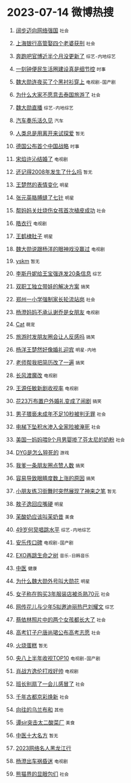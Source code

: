 # 2023-07-14 微博热搜 
1. [阔步迈向网络强国](https://m.weibo.cn/search?containerid=100103type%3D1%26t%3D10%26q%3D%23%E9%98%94%E6%AD%A5%E8%BF%88%E5%90%91%E7%BD%91%E7%BB%9C%E5%BC%BA%E5%9B%BD%23&stream_entry_id=51&isnewpage=1&extparam=seat%3D1%26stream_entry_id%3D51%26pos%3D0%26c_type%3D51%26dgr%3D0%26cate%3D10103%26filter_type%3Drealtimehot%26display_time%3D1689268954%26pre_seqid%3D1689268954336032694201&luicode=10000011&lfid=106003type%3D25%26t%3D3%26disable_hot%3D1%26filter_type%3Drealtimehot) `社会` 

2. [上海银行高管娶四个老婆获刑](https://m.weibo.cn/search?containerid=100103type%3D1%26t%3D10%26q%3D%23%E4%B8%8A%E6%B5%B7%E9%93%B6%E8%A1%8C%E9%AB%98%E7%AE%A1%E5%A8%B6%E5%9B%9B%E4%B8%AA%E8%80%81%E5%A9%86%E8%8E%B7%E5%88%91%23&stream_entry_id=31&isnewpage=1&extparam=seat%3D1%26cate%3D5001%26flag%3D2%26q%3D%2523%25E4%25B8%258A%25E6%25B5%25B7%25E9%2593%25B6%25E8%25A1%258C%25E9%25AB%2598%25E7%25AE%25A1%25E5%25A8%25B6%25E5%259B%259B%25E4%25B8%25AA%25E8%2580%2581%25E5%25A9%2586%25E8%258E%25B7%25E5%2588%2591%2523%26lcate%3D5001%26stream_entry_id%3D31%26pos%3D0%26c_type%3D31%26dgr%3D0%26realpos%3D1%26band_rank%3D1%26filter_type%3Drealtimehot%26display_time%3D1689268954%26pre_seqid%3D1689268954336032694201&luicode=10000011&lfid=106003type%3D25%26t%3D3%26disable_hot%3D1%26filter_type%3Drealtimehot) `社会` 

3. [奔跑吧官博近半个月没更新了](https://m.weibo.cn/search?containerid=100103type%3D1%26t%3D10%26q%3D%23%E5%A5%94%E8%B7%91%E5%90%A7%E5%AE%98%E5%8D%9A%E8%BF%91%E5%8D%8A%E4%B8%AA%E6%9C%88%E6%B2%A1%E6%9B%B4%E6%96%B0%E4%BA%86%23&stream_entry_id=31&isnewpage=1&extparam=seat%3D1%26cate%3D5001%26flag%3D1%26q%3D%2523%25E5%25A5%2594%25E8%25B7%2591%25E5%2590%25A7%25E5%25AE%2598%25E5%258D%259A%25E8%25BF%2591%25E5%258D%258A%25E4%25B8%25AA%25E6%259C%2588%25E6%25B2%25A1%25E6%259B%25B4%25E6%2596%25B0%25E4%25BA%2586%2523%26lcate%3D5001%26stream_entry_id%3D31%26pos%3D1%26c_type%3D31%26dgr%3D0%26realpos%3D2%26band_rank%3D2%26filter_type%3Drealtimehot%26display_time%3D1689268954%26pre_seqid%3D1689268954336032694201&luicode=10000011&lfid=106003type%3D25%26t%3D3%26disable_hot%3D1%26filter_type%3Drealtimehot) `综艺-内地综艺` 

4. [一刻钟便民生活圈建设真是细节控](https://m.weibo.cn/search?containerid=100103type%3D1%26t%3D10%26q%3D%23%E4%B8%80%E5%88%BB%E9%92%9F%E4%BE%BF%E6%B0%91%E7%94%9F%E6%B4%BB%E5%9C%88%E5%BB%BA%E8%AE%BE%E7%9C%9F%E6%98%AF%E7%BB%86%E8%8A%82%E6%8E%A7%23&stream_entry_id=31&isnewpage=1&extparam=seat%3D1%26cate%3D5001%26flag%3D0%26q%3D%2523%25E4%25B8%2580%25E5%2588%25BB%25E9%2592%259F%25E4%25BE%25BF%25E6%25B0%2591%25E7%2594%259F%25E6%25B4%25BB%25E5%259C%2588%25E5%25BB%25BA%25E8%25AE%25BE%25E7%259C%259F%25E6%2598%25AF%25E7%25BB%2586%25E8%258A%2582%25E6%258E%25A7%2523%26lcate%3D5001%26stream_entry_id%3D31%26pos%3D2%26c_type%3D31%26dgr%3D0%26realpos%3D3%26band_rank%3D3%26filter_type%3Drealtimehot%26display_time%3D1689268954%26pre_seqid%3D1689268954336032694201&luicode=10000011&lfid=106003type%3D25%26t%3D3%26disable_hot%3D1%26filter_type%3Drealtimehot) `时事` 

5. [魏大勋连夜买了个黑衬衫穿上](https://m.weibo.cn/search?containerid=100103type%3D1%26t%3D10%26q%3D%23%E9%AD%8F%E5%A4%A7%E5%8B%8B%E8%BF%9E%E5%A4%9C%E4%B9%B0%E4%BA%86%E4%B8%AA%E9%BB%91%E8%A1%AC%E8%A1%AB%E7%A9%BF%E4%B8%8A%23&stream_entry_id=31&isnewpage=1&extparam=seat%3D1%26cate%3D5001%26flag%3D2%26q%3D%2523%25E9%25AD%258F%25E5%25A4%25A7%25E5%258B%258B%25E8%25BF%259E%25E5%25A4%259C%25E4%25B9%25B0%25E4%25BA%2586%25E4%25B8%25AA%25E9%25BB%2591%25E8%25A1%25AC%25E8%25A1%25AB%25E7%25A9%25BF%25E4%25B8%258A%2523%26lcate%3D5001%26stream_entry_id%3D31%26pos%3D3%26c_type%3D31%26dgr%3D0%26realpos%3D4%26band_rank%3D4%26filter_type%3Drealtimehot%26display_time%3D1689268954%26pre_seqid%3D1689268954336032694201&luicode=10000011&lfid=106003type%3D25%26t%3D3%26disable_hot%3D1%26filter_type%3Drealtimehot) `电视剧-国产剧` 

6. [为什么大家不愿意去泰国旅游了](https://m.weibo.cn/search?containerid=100103type%3D1%26t%3D10%26q%3D%23%E4%B8%BA%E4%BB%80%E4%B9%88%E5%A4%A7%E5%AE%B6%E4%B8%8D%E6%84%BF%E6%84%8F%E5%8E%BB%E6%B3%B0%E5%9B%BD%E6%97%85%E6%B8%B8%E4%BA%86%23&stream_entry_id=31&isnewpage=1&extparam=seat%3D1%26cate%3D5001%26flag%3D0%26q%3D%2523%25E4%25B8%25BA%25E4%25BB%2580%25E4%25B9%2588%25E5%25A4%25A7%25E5%25AE%25B6%25E4%25B8%258D%25E6%2584%25BF%25E6%2584%258F%25E5%258E%25BB%25E6%25B3%25B0%25E5%259B%25BD%25E6%2597%2585%25E6%25B8%25B8%25E4%25BA%2586%2523%26lcate%3D5001%26stream_entry_id%3D31%26pos%3D4%26c_type%3D31%26dgr%3D0%26realpos%3D5%26band_rank%3D5%26filter_type%3Drealtimehot%26display_time%3D1689268954%26pre_seqid%3D1689268954336032694201&luicode=10000011&lfid=106003type%3D25%26t%3D3%26disable_hot%3D1%26filter_type%3Drealtimehot) `社会` 

7. [魏大勋直播](https://m.weibo.cn/search?containerid=100103type%3D1%26t%3D10%26q%3D%E9%AD%8F%E5%A4%A7%E5%8B%8B%E7%9B%B4%E6%92%AD&stream_entry_id=31&isnewpage=1&extparam=seat%3D1%26cate%3D5001%26flag%3D16%26q%3D%25E9%25AD%258F%25E5%25A4%25A7%25E5%258B%258B%25E7%259B%25B4%25E6%2592%25AD%26lcate%3D5001%26stream_entry_id%3D31%26pos%3D5%26c_type%3D31%26dgr%3D0%26realpos%3D6%26band_rank%3D6%26filter_type%3Drealtimehot%26display_time%3D1689268954%26pre_seqid%3D1689268954336032694201&luicode=10000011&lfid=106003type%3D25%26t%3D3%26disable_hot%3D1%26filter_type%3Drealtimehot) `综艺-内地综艺` 

8. [汽车奏乐活久见](https://m.weibo.cn/search?containerid=100103type%3D1%26t%3D10%26q%3D%23%E6%B1%BD%E8%BD%A6%E5%A5%8F%E4%B9%90%E6%B4%BB%E4%B9%85%E8%A7%81%23&stream_entry_id=31&isnewpage=1&extparam=seat%3D1%26cate%3D5001%26is_ad_pos%3D1%26lcate%3D5001%26topic_ad%3D1%26stream_entry_id%3D31%26adid%3D195912%26c_type%3D31%26dgr%3D0%26q%3D%2523%25E6%25B1%25BD%25E8%25BD%25A6%25E5%25A5%258F%25E4%25B9%2590%25E6%25B4%25BB%25E4%25B9%2585%25E8%25A7%2581%2523%26band_rank%3D7%26filter_type%3Drealtimehot%26pos%3D6%26display_time%3D1689268954%26pre_seqid%3D1689268954336032694201&luicode=10000011&lfid=106003type%3D25%26t%3D3%26disable_hot%3D1%26filter_type%3Drealtimehot) `汽车` 

9. [人类总是用离开来试探爱](https://m.weibo.cn/search?containerid=100103type%3D1%26t%3D10%26q%3D%E4%BA%BA%E7%B1%BB%E6%80%BB%E6%98%AF%E7%94%A8%E7%A6%BB%E5%BC%80%E6%9D%A5%E8%AF%95%E6%8E%A2%E7%88%B1&stream_entry_id=31&isnewpage=1&extparam=seat%3D1%26cate%3D5001%26flag%3D0%26q%3D%25E4%25BA%25BA%25E7%25B1%25BB%25E6%2580%25BB%25E6%2598%25AF%25E7%2594%25A8%25E7%25A6%25BB%25E5%25BC%2580%25E6%259D%25A5%25E8%25AF%2595%25E6%258E%25A2%25E7%2588%25B1%26lcate%3D5001%26stream_entry_id%3D31%26pos%3D7%26c_type%3D31%26dgr%3D0%26realpos%3D7%26band_rank%3D7%26filter_type%3Drealtimehot%26display_time%3D1689268954%26pre_seqid%3D1689268954336032694201&luicode=10000011&lfid=106003type%3D25%26t%3D3%26disable_hot%3D1%26filter_type%3Drealtimehot) `暂无` 

10. [德国公布首个中国战略](https://m.weibo.cn/search?containerid=100103type%3D1%26t%3D10%26q%3D%23%E5%BE%B7%E5%9B%BD%E5%85%AC%E5%B8%83%E9%A6%96%E4%B8%AA%E4%B8%AD%E5%9B%BD%E6%88%98%E7%95%A5%23&stream_entry_id=31&isnewpage=1&extparam=seat%3D1%26cate%3D5001%26flag%3D0%26q%3D%2523%25E5%25BE%25B7%25E5%259B%25BD%25E5%2585%25AC%25E5%25B8%2583%25E9%25A6%2596%25E4%25B8%25AA%25E4%25B8%25AD%25E5%259B%25BD%25E6%2588%2598%25E7%2595%25A5%2523%26lcate%3D5001%26stream_entry_id%3D31%26pos%3D8%26c_type%3D31%26dgr%3D0%26realpos%3D8%26band_rank%3D8%26filter_type%3Drealtimehot%26display_time%3D1689268954%26pre_seqid%3D1689268954336032694201&luicode=10000011&lfid=106003type%3D25%26t%3D3%26disable_hot%3D1%26filter_type%3Drealtimehot) `时事` 

11. [宋焰许沁结婚了](https://m.weibo.cn/search?containerid=100103type%3D1%26t%3D10%26q%3D%23%E5%AE%8B%E7%84%B0%E8%AE%B8%E6%B2%81%E7%BB%93%E5%A9%9A%E4%BA%86%23&stream_entry_id=31&isnewpage=1&extparam=seat%3D1%26cate%3D5001%26flag%3D0%26q%3D%2523%25E5%25AE%258B%25E7%2584%25B0%25E8%25AE%25B8%25E6%25B2%2581%25E7%25BB%2593%25E5%25A9%259A%25E4%25BA%2586%2523%26lcate%3D5001%26stream_entry_id%3D31%26pos%3D9%26c_type%3D31%26dgr%3D0%26realpos%3D9%26band_rank%3D9%26filter_type%3Drealtimehot%26display_time%3D1689268954%26pre_seqid%3D1689268954336032694201&luicode=10000011&lfid=106003type%3D25%26t%3D3%26disable_hot%3D1%26filter_type%3Drealtimehot) `电视剧` 

12. [还记得2008年发生了什么吗](https://m.weibo.cn/search?containerid=100103type%3D1%26t%3D10%26q%3D%E8%BF%98%E8%AE%B0%E5%BE%972008%E5%B9%B4%E5%8F%91%E7%94%9F%E4%BA%86%E4%BB%80%E4%B9%88%E5%90%97&stream_entry_id=31&isnewpage=1&extparam=seat%3D1%26cate%3D5001%26flag%3D0%26q%3D%25E8%25BF%2598%25E8%25AE%25B0%25E5%25BE%25972008%25E5%25B9%25B4%25E5%258F%2591%25E7%2594%259F%25E4%25BA%2586%25E4%25BB%2580%25E4%25B9%2588%25E5%2590%2597%26lcate%3D5001%26stream_entry_id%3D31%26pos%3D10%26c_type%3D31%26dgr%3D0%26realpos%3D10%26band_rank%3D10%26filter_type%3Drealtimehot%26display_time%3D1689268954%26pre_seqid%3D1689268954336032694201&luicode=10000011&lfid=106003type%3D25%26t%3D3%26disable_hot%3D1%26filter_type%3Drealtimehot) `暂无` 

13. [王楚然的表情变化](https://m.weibo.cn/search?containerid=100103type%3D1%26t%3D10%26q%3D%23%E7%8E%8B%E6%A5%9A%E7%84%B6%E7%9A%84%E8%A1%A8%E6%83%85%E5%8F%98%E5%8C%96%23&stream_entry_id=31&isnewpage=1&extparam=seat%3D1%26cate%3D5001%26flag%3D1%26q%3D%2523%25E7%258E%258B%25E6%25A5%259A%25E7%2584%25B6%25E7%259A%2584%25E8%25A1%25A8%25E6%2583%2585%25E5%258F%2598%25E5%258C%2596%2523%26lcate%3D5001%26stream_entry_id%3D31%26pos%3D11%26c_type%3D31%26dgr%3D0%26realpos%3D11%26band_rank%3D11%26filter_type%3Drealtimehot%26display_time%3D1689268954%26pre_seqid%3D1689268954336032694201&luicode=10000011&lfid=106003type%3D25%26t%3D3%26disable_hot%3D1%26filter_type%3Drealtimehot) `明星` 

14. [张元英胳膊缝了七针](https://m.weibo.cn/search?containerid=100103type%3D1%26t%3D10%26q%3D%23%E5%BC%A0%E5%85%83%E8%8B%B1%E8%83%B3%E8%86%8A%E7%BC%9D%E4%BA%86%E4%B8%83%E9%92%88%23&stream_entry_id=31&isnewpage=1&extparam=seat%3D1%26cate%3D5001%26flag%3D0%26q%3D%2523%25E5%25BC%25A0%25E5%2585%2583%25E8%258B%25B1%25E8%2583%25B3%25E8%2586%258A%25E7%25BC%259D%25E4%25BA%2586%25E4%25B8%2583%25E9%2592%2588%2523%26lcate%3D5001%26stream_entry_id%3D31%26pos%3D12%26c_type%3D31%26dgr%3D0%26realpos%3D12%26band_rank%3D12%26filter_type%3Drealtimehot%26display_time%3D1689268954%26pre_seqid%3D1689268954336032694201&luicode=10000011&lfid=106003type%3D25%26t%3D3%26disable_hot%3D1%26filter_type%3Drealtimehot) `明星` 

15. [帮妈妈关灶烧伤女孩首次植皮成功](https://m.weibo.cn/search?containerid=100103type%3D1%26t%3D10%26q%3D%23%E5%B8%AE%E5%A6%88%E5%A6%88%E5%85%B3%E7%81%B6%E7%83%A7%E4%BC%A4%E5%A5%B3%E5%AD%A9%E9%A6%96%E6%AC%A1%E6%A4%8D%E7%9A%AE%E6%88%90%E5%8A%9F%23&stream_entry_id=31&isnewpage=1&extparam=seat%3D1%26cate%3D5001%26flag%3D32768%26q%3D%2523%25E5%25B8%25AE%25E5%25A6%2588%25E5%25A6%2588%25E5%2585%25B3%25E7%2581%25B6%25E7%2583%25A7%25E4%25BC%25A4%25E5%25A5%25B3%25E5%25AD%25A9%25E9%25A6%2596%25E6%25AC%25A1%25E6%25A4%258D%25E7%259A%25AE%25E6%2588%2590%25E5%258A%259F%2523%26lcate%3D5001%26stream_entry_id%3D31%26pos%3D13%26c_type%3D31%26dgr%3D0%26realpos%3D13%26band_rank%3D13%26filter_type%3Drealtimehot%26display_time%3D1689268954%26pre_seqid%3D1689268954336032694201&luicode=10000011&lfid=106003type%3D25%26t%3D3%26disable_hot%3D1%26filter_type%3Drealtimehot) `社会` 

16. [皓衣行](https://m.weibo.cn/search?containerid=100103type%3D1%26t%3D10%26q%3D%E7%9A%93%E8%A1%A3%E8%A1%8C&stream_entry_id=31&isnewpage=1&extparam=seat%3D1%26cate%3D5001%26flag%3D0%26q%3D%25E7%259A%2593%25E8%25A1%25A3%25E8%25A1%258C%26lcate%3D5001%26stream_entry_id%3D31%26pos%3D14%26c_type%3D31%26dgr%3D0%26realpos%3D14%26band_rank%3D14%26filter_type%3Drealtimehot%26display_time%3D1689268954%26pre_seqid%3D1689268954336032694201&luicode=10000011&lfid=106003type%3D25%26t%3D3%26disable_hot%3D1%26filter_type%3Drealtimehot) `电视剧` 

17. [王鹤棣肚子](https://m.weibo.cn/search?containerid=100103type%3D1%26t%3D10%26q%3D%23%E7%8E%8B%E9%B9%A4%E6%A3%A3%E8%82%9A%E5%AD%90%23&stream_entry_id=31&isnewpage=1&extparam=seat%3D1%26cate%3D5001%26flag%3D0%26q%3D%2523%25E7%258E%258B%25E9%25B9%25A4%25E6%25A3%25A3%25E8%2582%259A%25E5%25AD%2590%2523%26lcate%3D5001%26stream_entry_id%3D31%26pos%3D15%26c_type%3D31%26dgr%3D0%26realpos%3D15%26band_rank%3D15%26filter_type%3Drealtimehot%26display_time%3D1689268954%26pre_seqid%3D1689268954336032694201&luicode=10000011&lfid=106003type%3D25%26t%3D3%26disable_hot%3D1%26filter_type%3Drealtimehot) `明星` 

18. [魏大勋说跟杨洋的眼神戏没赢过](https://m.weibo.cn/search?containerid=100103type%3D1%26t%3D10%26q%3D%23%E9%AD%8F%E5%A4%A7%E5%8B%8B%E8%AF%B4%E8%B7%9F%E6%9D%A8%E6%B4%8B%E7%9A%84%E7%9C%BC%E7%A5%9E%E6%88%8F%E6%B2%A1%E8%B5%A2%E8%BF%87%23&stream_entry_id=31&isnewpage=1&extparam=seat%3D1%26cate%3D5001%26flag%3D0%26q%3D%2523%25E9%25AD%258F%25E5%25A4%25A7%25E5%258B%258B%25E8%25AF%25B4%25E8%25B7%259F%25E6%259D%25A8%25E6%25B4%258B%25E7%259A%2584%25E7%259C%25BC%25E7%25A5%259E%25E6%2588%258F%25E6%25B2%25A1%25E8%25B5%25A2%25E8%25BF%2587%2523%26lcate%3D5001%26stream_entry_id%3D31%26pos%3D16%26c_type%3D31%26dgr%3D0%26realpos%3D16%26band_rank%3D16%26filter_type%3Drealtimehot%26display_time%3D1689268954%26pre_seqid%3D1689268954336032694201&luicode=10000011&lfid=106003type%3D25%26t%3D3%26disable_hot%3D1%26filter_type%3Drealtimehot) `电视剧` 

19. [yskm](https://m.weibo.cn/search?containerid=100103type%3D1%26t%3D10%26q%3Dyskm&stream_entry_id=31&isnewpage=1&extparam=seat%3D1%26cate%3D5001%26flag%3D0%26q%3Dyskm%26lcate%3D5001%26stream_entry_id%3D31%26pos%3D17%26c_type%3D31%26dgr%3D0%26realpos%3D17%26band_rank%3D17%26filter_type%3Drealtimehot%26display_time%3D1689268954%26pre_seqid%3D1689268954336032694201&luicode=10000011&lfid=106003type%3D25%26t%3D3%26disable_hot%3D1%26filter_type%3Drealtimehot) `暂无` 

20. [李斯丹妮给王宝强连发20条信息](https://m.weibo.cn/search?containerid=100103type%3D1%26t%3D10%26q%3D%23%E6%9D%8E%E6%96%AF%E4%B8%B9%E5%A6%AE%E7%BB%99%E7%8E%8B%E5%AE%9D%E5%BC%BA%E8%BF%9E%E5%8F%9120%E6%9D%A1%E4%BF%A1%E6%81%AF%23&stream_entry_id=31&isnewpage=1&extparam=seat%3D1%26cate%3D5001%26flag%3D0%26q%3D%2523%25E6%259D%258E%25E6%2596%25AF%25E4%25B8%25B9%25E5%25A6%25AE%25E7%25BB%2599%25E7%258E%258B%25E5%25AE%259D%25E5%25BC%25BA%25E8%25BF%259E%25E5%258F%259120%25E6%259D%25A1%25E4%25BF%25A1%25E6%2581%25AF%2523%26lcate%3D5001%26stream_entry_id%3D31%26pos%3D18%26c_type%3D31%26dgr%3D0%26realpos%3D18%26band_rank%3D18%26filter_type%3Drealtimehot%26display_time%3D1689268954%26pre_seqid%3D1689268954336032694201&luicode=10000011&lfid=106003type%3D25%26t%3D3%26disable_hot%3D1%26filter_type%3Drealtimehot) `综艺` 

21. [双职工独立带娃的解决方案](https://m.weibo.cn/search?containerid=100103type%3D1%26t%3D10%26q%3D%23%E5%8F%8C%E8%81%8C%E5%B7%A5%E7%8B%AC%E7%AB%8B%E5%B8%A6%E5%A8%83%E7%9A%84%E8%A7%A3%E5%86%B3%E6%96%B9%E6%A1%88%23&stream_entry_id=31&isnewpage=1&extparam=seat%3D1%26cate%3D5001%26flag%3D0%26q%3D%2523%25E5%258F%258C%25E8%2581%258C%25E5%25B7%25A5%25E7%258B%25AC%25E7%25AB%258B%25E5%25B8%25A6%25E5%25A8%2583%25E7%259A%2584%25E8%25A7%25A3%25E5%2586%25B3%25E6%2596%25B9%25E6%25A1%2588%2523%26lcate%3D5001%26stream_entry_id%3D31%26pos%3D19%26c_type%3D31%26dgr%3D0%26realpos%3D19%26band_rank%3D19%26filter_type%3Drealtimehot%26display_time%3D1689268954%26pre_seqid%3D1689268954336032694201&luicode=10000011&lfid=106003type%3D25%26t%3D3%26disable_hot%3D1%26filter_type%3Drealtimehot) `搞笑` 

22. [郑州一小学强制家长轮流站岗](https://m.weibo.cn/search?containerid=100103type%3D1%26t%3D10%26q%3D%23%E9%83%91%E5%B7%9E%E4%B8%80%E5%B0%8F%E5%AD%A6%E5%BC%BA%E5%88%B6%E5%AE%B6%E9%95%BF%E8%BD%AE%E6%B5%81%E7%AB%99%E5%B2%97%23&stream_entry_id=31&isnewpage=1&extparam=seat%3D1%26cate%3D5001%26flag%3D0%26q%3D%2523%25E9%2583%2591%25E5%25B7%259E%25E4%25B8%2580%25E5%25B0%258F%25E5%25AD%25A6%25E5%25BC%25BA%25E5%2588%25B6%25E5%25AE%25B6%25E9%2595%25BF%25E8%25BD%25AE%25E6%25B5%2581%25E7%25AB%2599%25E5%25B2%2597%2523%26lcate%3D5001%26stream_entry_id%3D31%26pos%3D20%26c_type%3D31%26dgr%3D0%26realpos%3D20%26band_rank%3D20%26filter_type%3Drealtimehot%26display_time%3D1689268954%26pre_seqid%3D1689268954336032694201&luicode=10000011&lfid=106003type%3D25%26t%3D3%26disable_hot%3D1%26filter_type%3Drealtimehot) `社会` 

23. [杨澄妈妈不承认谢乔是女朋友](https://m.weibo.cn/search?containerid=100103type%3D1%26t%3D10%26q%3D%23%E6%9D%A8%E6%BE%84%E5%A6%88%E5%A6%88%E4%B8%8D%E6%89%BF%E8%AE%A4%E8%B0%A2%E4%B9%94%E6%98%AF%E5%A5%B3%E6%9C%8B%E5%8F%8B%23&stream_entry_id=31&isnewpage=1&extparam=seat%3D1%26cate%3D5001%26flag%3D0%26q%3D%2523%25E6%259D%25A8%25E6%25BE%2584%25E5%25A6%2588%25E5%25A6%2588%25E4%25B8%258D%25E6%2589%25BF%25E8%25AE%25A4%25E8%25B0%25A2%25E4%25B9%2594%25E6%2598%25AF%25E5%25A5%25B3%25E6%259C%258B%25E5%258F%258B%2523%26lcate%3D5001%26stream_entry_id%3D31%26pos%3D21%26c_type%3D31%26dgr%3D0%26realpos%3D21%26band_rank%3D21%26filter_type%3Drealtimehot%26display_time%3D1689268954%26pre_seqid%3D1689268954336032694201&luicode=10000011&lfid=106003type%3D25%26t%3D3%26disable_hot%3D1%26filter_type%3Drealtimehot) `电视剧` 

24. [Cat](https://m.weibo.cn/search?containerid=100103type%3D1%26t%3D10%26q%3DCat&stream_entry_id=31&isnewpage=1&extparam=seat%3D1%26cate%3D5001%26flag%3D0%26q%3DCat%26lcate%3D5001%26stream_entry_id%3D31%26pos%3D22%26c_type%3D31%26dgr%3D0%26realpos%3D22%26band_rank%3D22%26filter_type%3Drealtimehot%26display_time%3D1689268954%26pre_seqid%3D1689268954336032694201&luicode=10000011&lfid=106003type%3D25%26t%3D3%26disable_hot%3D1%26filter_type%3Drealtimehot) `萌宠` 

25. [旅游时发朋友圈会让人反感吗](https://m.weibo.cn/search?containerid=100103type%3D1%26t%3D10%26q%3D%23%E6%97%85%E6%B8%B8%E6%97%B6%E5%8F%91%E6%9C%8B%E5%8F%8B%E5%9C%88%E4%BC%9A%E8%AE%A9%E4%BA%BA%E5%8F%8D%E6%84%9F%E5%90%97%23&stream_entry_id=31&isnewpage=1&extparam=seat%3D1%26cate%3D5001%26flag%3D0%26q%3D%2523%25E6%2597%2585%25E6%25B8%25B8%25E6%2597%25B6%25E5%258F%2591%25E6%259C%258B%25E5%258F%258B%25E5%259C%2588%25E4%25BC%259A%25E8%25AE%25A9%25E4%25BA%25BA%25E5%258F%258D%25E6%2584%259F%25E5%2590%2597%2523%26lcate%3D5001%26stream_entry_id%3D31%26pos%3D23%26c_type%3D31%26dgr%3D0%26realpos%3D23%26band_rank%3D23%26filter_type%3Drealtimehot%26display_time%3D1689268954%26pre_seqid%3D1689268954336032694201&luicode=10000011&lfid=106003type%3D25%26t%3D3%26disable_hot%3D1%26filter_type%3Drealtimehot) `搞笑` 

26. [杨洋王楚然好像婚礼迎宾](https://m.weibo.cn/search?containerid=100103type%3D1%26t%3D10%26q%3D%23%E6%9D%A8%E6%B4%8B%E7%8E%8B%E6%A5%9A%E7%84%B6%E5%A5%BD%E5%83%8F%E5%A9%9A%E7%A4%BC%E8%BF%8E%E5%AE%BE%23&stream_entry_id=31&isnewpage=1&extparam=seat%3D1%26cate%3D5001%26flag%3D0%26q%3D%2523%25E6%259D%25A8%25E6%25B4%258B%25E7%258E%258B%25E6%25A5%259A%25E7%2584%25B6%25E5%25A5%25BD%25E5%2583%258F%25E5%25A9%259A%25E7%25A4%25BC%25E8%25BF%258E%25E5%25AE%25BE%2523%26lcate%3D5001%26stream_entry_id%3D31%26pos%3D24%26c_type%3D31%26dgr%3D0%26realpos%3D24%26band_rank%3D24%26filter_type%3Drealtimehot%26display_time%3D1689268954%26pre_seqid%3D1689268954336032694201&luicode=10000011&lfid=106003type%3D25%26t%3D3%26disable_hot%3D1%26filter_type%3Drealtimehot) `明星-内地` 

27. [老师帮我把简历改了一遍](https://m.weibo.cn/search?containerid=100103type%3D1%26t%3D10%26q%3D%23%E8%80%81%E5%B8%88%E5%B8%AE%E6%88%91%E6%8A%8A%E7%AE%80%E5%8E%86%E6%94%B9%E4%BA%86%E4%B8%80%E9%81%8D%23&stream_entry_id=31&isnewpage=1&extparam=seat%3D1%26cate%3D5001%26flag%3D1%26q%3D%2523%25E8%2580%2581%25E5%25B8%2588%25E5%25B8%25AE%25E6%2588%2591%25E6%258A%258A%25E7%25AE%2580%25E5%258E%2586%25E6%2594%25B9%25E4%25BA%2586%25E4%25B8%2580%25E9%2581%258D%2523%26lcate%3D5001%26stream_entry_id%3D31%26pos%3D25%26c_type%3D31%26dgr%3D0%26realpos%3D25%26band_rank%3D25%26filter_type%3Drealtimehot%26display_time%3D1689268954%26pre_seqid%3D1689268954336032694201&luicode=10000011&lfid=106003type%3D25%26t%3D3%26disable_hot%3D1%26filter_type%3Drealtimehot) `搞笑` 

28. [长风渡魔改](https://m.weibo.cn/search?containerid=100103type%3D1%26t%3D10%26q%3D%23%E9%95%BF%E9%A3%8E%E6%B8%A1%E9%AD%94%E6%94%B9%23&stream_entry_id=31&isnewpage=1&extparam=seat%3D1%26cate%3D5001%26flag%3D0%26q%3D%2523%25E9%2595%25BF%25E9%25A3%258E%25E6%25B8%25A1%25E9%25AD%2594%25E6%2594%25B9%2523%26lcate%3D5001%26stream_entry_id%3D31%26pos%3D26%26c_type%3D31%26dgr%3D0%26realpos%3D26%26band_rank%3D26%26filter_type%3Drealtimehot%26display_time%3D1689268954%26pre_seqid%3D1689268954336032694201&luicode=10000011&lfid=106003type%3D25%26t%3D3%26disable_hot%3D1%26filter_type%3Drealtimehot) `电视剧` 

29. [王源任敏新剧收视率](https://m.weibo.cn/search?containerid=100103type%3D1%26t%3D10%26q%3D%23%E7%8E%8B%E6%BA%90%E4%BB%BB%E6%95%8F%E6%96%B0%E5%89%A7%E6%94%B6%E8%A7%86%E7%8E%87%23&stream_entry_id=31&isnewpage=1&extparam=seat%3D1%26cate%3D5001%26flag%3D0%26q%3D%2523%25E7%258E%258B%25E6%25BA%2590%25E4%25BB%25BB%25E6%2595%258F%25E6%2596%25B0%25E5%2589%25A7%25E6%2594%25B6%25E8%25A7%2586%25E7%258E%2587%2523%26lcate%3D5001%26stream_entry_id%3D31%26pos%3D27%26c_type%3D31%26dgr%3D0%26realpos%3D27%26band_rank%3D27%26filter_type%3Drealtimehot%26display_time%3D1689268954%26pre_seqid%3D1689268954336032694201&luicode=10000011&lfid=106003type%3D25%26t%3D3%26disable_hot%3D1%26filter_type%3Drealtimehot) `电视剧` 

30. [花23万布置户外婚礼变成了闹剧](https://m.weibo.cn/search?containerid=100103type%3D1%26t%3D10%26q%3D%23%E8%8A%B123%E4%B8%87%E5%B8%83%E7%BD%AE%E6%88%B7%E5%A4%96%E5%A9%9A%E7%A4%BC%E5%8F%98%E6%88%90%E4%BA%86%E9%97%B9%E5%89%A7%23&stream_entry_id=31&isnewpage=1&extparam=seat%3D1%26cate%3D5001%26flag%3D0%26q%3D%2523%25E8%258A%25B123%25E4%25B8%2587%25E5%25B8%2583%25E7%25BD%25AE%25E6%2588%25B7%25E5%25A4%2596%25E5%25A9%259A%25E7%25A4%25BC%25E5%258F%2598%25E6%2588%2590%25E4%25BA%2586%25E9%2597%25B9%25E5%2589%25A7%2523%26lcate%3D5001%26stream_entry_id%3D31%26pos%3D28%26c_type%3D31%26dgr%3D0%26realpos%3D28%26band_rank%3D28%26filter_type%3Drealtimehot%26display_time%3D1689268954%26pre_seqid%3D1689268954336032694201&luicode=10000011&lfid=106003type%3D25%26t%3D3%26disable_hot%3D1%26filter_type%3Drealtimehot) `搞笑` 

31. [男子猥亵未成年不足10秒被判无罪](https://m.weibo.cn/search?containerid=100103type%3D1%26t%3D10%26q%3D%23%E7%94%B7%E5%AD%90%E7%8C%A5%E4%BA%B5%E6%9C%AA%E6%88%90%E5%B9%B4%E4%B8%8D%E8%B6%B310%E7%A7%92%E8%A2%AB%E5%88%A4%E6%97%A0%E7%BD%AA%23&stream_entry_id=31&isnewpage=1&extparam=seat%3D1%26cate%3D5001%26flag%3D0%26q%3D%2523%25E7%2594%25B7%25E5%25AD%2590%25E7%258C%25A5%25E4%25BA%25B5%25E6%259C%25AA%25E6%2588%2590%25E5%25B9%25B4%25E4%25B8%258D%25E8%25B6%25B310%25E7%25A7%2592%25E8%25A2%25AB%25E5%2588%25A4%25E6%2597%25A0%25E7%25BD%25AA%2523%26lcate%3D5001%26stream_entry_id%3D31%26pos%3D29%26c_type%3D31%26dgr%3D0%26realpos%3D29%26band_rank%3D29%26filter_type%3Drealtimehot%26display_time%3D1689268954%26pre_seqid%3D1689268954336032694201&luicode=10000011&lfid=106003type%3D25%26t%3D3%26disable_hot%3D1%26filter_type%3Drealtimehot) `社会` 

32. [电梯下坠积水渗入全家险被淹死](https://m.weibo.cn/search?containerid=100103type%3D1%26t%3D10%26q%3D%23%E7%94%B5%E6%A2%AF%E4%B8%8B%E5%9D%A0%E7%A7%AF%E6%B0%B4%E6%B8%97%E5%85%A5%E5%85%A8%E5%AE%B6%E9%99%A9%E8%A2%AB%E6%B7%B9%E6%AD%BB%23&stream_entry_id=31&isnewpage=1&extparam=seat%3D1%26cate%3D5001%26flag%3D0%26q%3D%2523%25E7%2594%25B5%25E6%25A2%25AF%25E4%25B8%258B%25E5%259D%25A0%25E7%25A7%25AF%25E6%25B0%25B4%25E6%25B8%2597%25E5%2585%25A5%25E5%2585%25A8%25E5%25AE%25B6%25E9%2599%25A9%25E8%25A2%25AB%25E6%25B7%25B9%25E6%25AD%25BB%2523%26lcate%3D5001%26stream_entry_id%3D31%26pos%3D30%26c_type%3D31%26dgr%3D0%26realpos%3D30%26band_rank%3D30%26filter_type%3Drealtimehot%26display_time%3D1689268954%26pre_seqid%3D1689268954336032694201&luicode=10000011&lfid=106003type%3D25%26t%3D3%26disable_hot%3D1%26filter_type%3Drealtimehot) `社会` 

33. [美国一妈妈喂9个月男婴掺了芬太尼的奶粉](https://m.weibo.cn/search?containerid=100103type%3D1%26t%3D10%26q%3D%23%E7%BE%8E%E5%9B%BD%E4%B8%80%E5%A6%88%E5%A6%88%E5%96%829%E4%B8%AA%E6%9C%88%E7%94%B7%E5%A9%B4%E6%8E%BA%E4%BA%86%E8%8A%AC%E5%A4%AA%E5%B0%BC%E7%9A%84%E5%A5%B6%E7%B2%89%23&stream_entry_id=31&isnewpage=1&extparam=seat%3D1%26cate%3D5001%26flag%3D0%26q%3D%2523%25E7%25BE%258E%25E5%259B%25BD%25E4%25B8%2580%25E5%25A6%2588%25E5%25A6%2588%25E5%2596%25829%25E4%25B8%25AA%25E6%259C%2588%25E7%2594%25B7%25E5%25A9%25B4%25E6%258E%25BA%25E4%25BA%2586%25E8%258A%25AC%25E5%25A4%25AA%25E5%25B0%25BC%25E7%259A%2584%25E5%25A5%25B6%25E7%25B2%2589%2523%26lcate%3D5001%26stream_entry_id%3D31%26pos%3D31%26c_type%3D31%26dgr%3D0%26realpos%3D31%26band_rank%3D31%26filter_type%3Drealtimehot%26display_time%3D1689268954%26pre_seqid%3D1689268954336032694201&luicode=10000011&lfid=106003type%3D25%26t%3D3%26disable_hot%3D1%26filter_type%3Drealtimehot) `社会` 

34. [DYG是怎么猝死的](https://m.weibo.cn/search?containerid=100103type%3D1%26t%3D10%26q%3D%23DYG%E6%98%AF%E6%80%8E%E4%B9%88%E7%8C%9D%E6%AD%BB%E7%9A%84%23&stream_entry_id=31&isnewpage=1&extparam=seat%3D1%26cate%3D5001%26flag%3D0%26q%3D%2523DYG%25E6%2598%25AF%25E6%2580%258E%25E4%25B9%2588%25E7%258C%259D%25E6%25AD%25BB%25E7%259A%2584%2523%26lcate%3D5001%26stream_entry_id%3D31%26pos%3D32%26c_type%3D31%26dgr%3D0%26realpos%3D32%26band_rank%3D32%26filter_type%3Drealtimehot%26display_time%3D1689268954%26pre_seqid%3D1689268954336032694201&luicode=10000011&lfid=106003type%3D25%26t%3D3%26disable_hot%3D1%26filter_type%3Drealtimehot) `游戏` 

35. [我爹一条朋友圈点赞人数](https://m.weibo.cn/search?containerid=100103type%3D1%26t%3D10%26q%3D%23%E6%88%91%E7%88%B9%E4%B8%80%E6%9D%A1%E6%9C%8B%E5%8F%8B%E5%9C%88%E7%82%B9%E8%B5%9E%E4%BA%BA%E6%95%B0%23&stream_entry_id=31&isnewpage=1&extparam=seat%3D1%26cate%3D5001%26flag%3D0%26q%3D%2523%25E6%2588%2591%25E7%2588%25B9%25E4%25B8%2580%25E6%259D%25A1%25E6%259C%258B%25E5%258F%258B%25E5%259C%2588%25E7%2582%25B9%25E8%25B5%259E%25E4%25BA%25BA%25E6%2595%25B0%2523%26lcate%3D5001%26stream_entry_id%3D31%26pos%3D33%26c_type%3D31%26dgr%3D0%26realpos%3D33%26band_rank%3D33%26filter_type%3Drealtimehot%26display_time%3D1689268954%26pre_seqid%3D1689268954336032694201&luicode=10000011&lfid=106003type%3D25%26t%3D3%26disable_hot%3D1%26filter_type%3Drealtimehot) `搞笑` 

36. [容易导致眼睛度数上涨的原因](https://m.weibo.cn/search?containerid=100103type%3D1%26t%3D10%26q%3D%23%E5%AE%B9%E6%98%93%E5%AF%BC%E8%87%B4%E7%9C%BC%E7%9D%9B%E5%BA%A6%E6%95%B0%E4%B8%8A%E6%B6%A8%E7%9A%84%E5%8E%9F%E5%9B%A0%23&stream_entry_id=31&isnewpage=1&extparam=seat%3D1%26cate%3D5001%26flag%3D0%26q%3D%2523%25E5%25AE%25B9%25E6%2598%2593%25E5%25AF%25BC%25E8%2587%25B4%25E7%259C%25BC%25E7%259D%259B%25E5%25BA%25A6%25E6%2595%25B0%25E4%25B8%258A%25E6%25B6%25A8%25E7%259A%2584%25E5%258E%259F%25E5%259B%25A0%2523%26lcate%3D5001%26stream_entry_id%3D31%26pos%3D34%26c_type%3D31%26dgr%3D0%26realpos%3D34%26band_rank%3D34%26filter_type%3Drealtimehot%26display_time%3D1689268954%26pre_seqid%3D1689268954336032694201&luicode=10000011&lfid=106003type%3D25%26t%3D3%26disable_hot%3D1%26filter_type%3Drealtimehot) `搞笑` 

37. [小朋友练习街舞时突然展现了神来之笔](https://m.weibo.cn/search?containerid=100103type%3D1%26t%3D10%26q%3D%E5%B0%8F%E6%9C%8B%E5%8F%8B%E7%BB%83%E4%B9%A0%E8%A1%97%E8%88%9E%E6%97%B6%E7%AA%81%E7%84%B6%E5%B1%95%E7%8E%B0%E4%BA%86%E7%A5%9E%E6%9D%A5%E4%B9%8B%E7%AC%94&stream_entry_id=31&isnewpage=1&extparam=seat%3D1%26cate%3D5001%26flag%3D0%26q%3D%25E5%25B0%258F%25E6%259C%258B%25E5%258F%258B%25E7%25BB%2583%25E4%25B9%25A0%25E8%25A1%2597%25E8%2588%259E%25E6%2597%25B6%25E7%25AA%2581%25E7%2584%25B6%25E5%25B1%2595%25E7%258E%25B0%25E4%25BA%2586%25E7%25A5%259E%25E6%259D%25A5%25E4%25B9%258B%25E7%25AC%2594%26lcate%3D5001%26stream_entry_id%3D31%26pos%3D35%26c_type%3D31%26dgr%3D0%26realpos%3D35%26band_rank%3D35%26filter_type%3Drealtimehot%26display_time%3D1689268954%26pre_seqid%3D1689268954336032694201&luicode=10000011&lfid=106003type%3D25%26t%3D3%26disable_hot%3D1%26filter_type%3Drealtimehot) `暂无` 

38. [敖子逸回应嘴硬](https://m.weibo.cn/search?containerid=100103type%3D1%26t%3D10%26q%3D%23%E6%95%96%E5%AD%90%E9%80%B8%E5%9B%9E%E5%BA%94%E5%98%B4%E7%A1%AC%23&stream_entry_id=31&isnewpage=1&extparam=seat%3D1%26cate%3D5001%26flag%3D0%26q%3D%2523%25E6%2595%2596%25E5%25AD%2590%25E9%2580%25B8%25E5%259B%259E%25E5%25BA%2594%25E5%2598%25B4%25E7%25A1%25AC%2523%26lcate%3D5001%26stream_entry_id%3D31%26pos%3D36%26c_type%3D31%26dgr%3D0%26realpos%3D36%26band_rank%3D36%26filter_type%3Drealtimehot%26display_time%3D1689268954%26pre_seqid%3D1689268954336032694201&luicode=10000011&lfid=106003type%3D25%26t%3D3%26disable_hot%3D1%26filter_type%3Drealtimehot) `明星` 

39. [茉酸奶应该叫茉奶昔](https://m.weibo.cn/search?containerid=100103type%3D1%26t%3D10%26q%3D%23%E8%8C%89%E9%85%B8%E5%A5%B6%E5%BA%94%E8%AF%A5%E5%8F%AB%E8%8C%89%E5%A5%B6%E6%98%94%23&stream_entry_id=31&isnewpage=1&extparam=seat%3D1%26cate%3D5001%26flag%3D0%26q%3D%2523%25E8%258C%2589%25E9%2585%25B8%25E5%25A5%25B6%25E5%25BA%2594%25E8%25AF%25A5%25E5%258F%25AB%25E8%258C%2589%25E5%25A5%25B6%25E6%2598%2594%2523%26lcate%3D5001%26stream_entry_id%3D31%26pos%3D37%26c_type%3D31%26dgr%3D0%26realpos%3D37%26band_rank%3D37%26filter_type%3Drealtimehot%26display_time%3D1689268954%26pre_seqid%3D1689268954336032694201&luicode=10000011&lfid=106003type%3D25%26t%3D3%26disable_hot%3D1%26filter_type%3Drealtimehot) `美食` 

40. [49岁何炅唱跳水平](https://m.weibo.cn/search?containerid=100103type%3D1%26t%3D10%26q%3D%2349%E5%B2%81%E4%BD%95%E7%82%85%E5%94%B1%E8%B7%B3%E6%B0%B4%E5%B9%B3%23&stream_entry_id=31&isnewpage=1&extparam=seat%3D1%26cate%3D5001%26flag%3D0%26q%3D%252349%25E5%25B2%2581%25E4%25BD%2595%25E7%2582%2585%25E5%2594%25B1%25E8%25B7%25B3%25E6%25B0%25B4%25E5%25B9%25B3%2523%26lcate%3D5001%26stream_entry_id%3D31%26pos%3D38%26c_type%3D31%26dgr%3D0%26realpos%3D38%26band_rank%3D38%26filter_type%3Drealtimehot%26display_time%3D1689268954%26pre_seqid%3D1689268954336032694201&luicode=10000011&lfid=106003type%3D25%26t%3D3%26disable_hot%3D1%26filter_type%3Drealtimehot) `综艺-内地综艺` 

41. [安乐传口碑](https://m.weibo.cn/search?containerid=100103type%3D1%26t%3D10%26q%3D%23%E5%AE%89%E4%B9%90%E4%BC%A0%E5%8F%A3%E7%A2%91%23&stream_entry_id=31&isnewpage=1&extparam=seat%3D1%26cate%3D5001%26flag%3D0%26q%3D%2523%25E5%25AE%2589%25E4%25B9%2590%25E4%25BC%25A0%25E5%258F%25A3%25E7%25A2%2591%2523%26lcate%3D5001%26stream_entry_id%3D31%26pos%3D39%26c_type%3D31%26dgr%3D0%26realpos%3D39%26band_rank%3D39%26filter_type%3Drealtimehot%26display_time%3D1689268954%26pre_seqid%3D1689268954336032694201&luicode=10000011&lfid=106003type%3D25%26t%3D3%26disable_hot%3D1%26filter_type%3Drealtimehot) `电视剧-国产剧` 

42. [EXO再跳生命之树](https://m.weibo.cn/search?containerid=100103type%3D1%26t%3D10%26q%3D%23EXO%E5%86%8D%E8%B7%B3%E7%94%9F%E5%91%BD%E4%B9%8B%E6%A0%91%23&stream_entry_id=31&isnewpage=1&extparam=seat%3D1%26cate%3D5001%26flag%3D0%26q%3D%2523EXO%25E5%2586%258D%25E8%25B7%25B3%25E7%2594%259F%25E5%2591%25BD%25E4%25B9%258B%25E6%25A0%2591%2523%26lcate%3D5001%26stream_entry_id%3D31%26pos%3D40%26c_type%3D31%26dgr%3D0%26realpos%3D40%26band_rank%3D40%26filter_type%3Drealtimehot%26display_time%3D1689268954%26pre_seqid%3D1689268954336032694201&luicode=10000011&lfid=106003type%3D25%26t%3D3%26disable_hot%3D1%26filter_type%3Drealtimehot) `音乐-日韩音乐` 

43. [中医](https://m.weibo.cn/search?containerid=100103type%3D1%26t%3D10%26q%3D%E4%B8%AD%E5%8C%BB&stream_entry_id=31&isnewpage=1&extparam=seat%3D1%26cate%3D5001%26flag%3D0%26q%3D%25E4%25B8%25AD%25E5%258C%25BB%26lcate%3D5001%26stream_entry_id%3D31%26pos%3D41%26c_type%3D31%26dgr%3D0%26realpos%3D41%26band_rank%3D41%26filter_type%3Drealtimehot%26display_time%3D1689268954%26pre_seqid%3D1689268954336032694201&luicode=10000011&lfid=106003type%3D25%26t%3D3%26disable_hot%3D1%26filter_type%3Drealtimehot) `健康` 

44. [为什么魏大勋外号叫大勋花](https://m.weibo.cn/search?containerid=100103type%3D1%26t%3D10%26q%3D%23%E4%B8%BA%E4%BB%80%E4%B9%88%E9%AD%8F%E5%A4%A7%E5%8B%8B%E5%A4%96%E5%8F%B7%E5%8F%AB%E5%A4%A7%E5%8B%8B%E8%8A%B1%23&stream_entry_id=31&isnewpage=1&extparam=seat%3D1%26cate%3D5001%26flag%3D0%26q%3D%2523%25E4%25B8%25BA%25E4%25BB%2580%25E4%25B9%2588%25E9%25AD%258F%25E5%25A4%25A7%25E5%258B%258B%25E5%25A4%2596%25E5%258F%25B7%25E5%258F%25AB%25E5%25A4%25A7%25E5%258B%258B%25E8%258A%25B1%2523%26lcate%3D5001%26stream_entry_id%3D31%26pos%3D42%26c_type%3D31%26dgr%3D0%26realpos%3D42%26band_rank%3D42%26filter_type%3Drealtimehot%26display_time%3D1689268954%26pre_seqid%3D1689268954336032694201&luicode=10000011&lfid=106003type%3D25%26t%3D3%26disable_hot%3D1%26filter_type%3Drealtimehot) `明星` 

45. [女子称在购买3年服装店被杀熟70元](https://m.weibo.cn/search?containerid=100103type%3D1%26t%3D10%26q%3D%23%E5%A5%B3%E5%AD%90%E7%A7%B0%E5%9C%A8%E8%B4%AD%E4%B9%B03%E5%B9%B4%E6%9C%8D%E8%A3%85%E5%BA%97%E8%A2%AB%E6%9D%80%E7%86%9F70%E5%85%83%23&stream_entry_id=31&isnewpage=1&extparam=seat%3D1%26cate%3D5001%26flag%3D0%26q%3D%2523%25E5%25A5%25B3%25E5%25AD%2590%25E7%25A7%25B0%25E5%259C%25A8%25E8%25B4%25AD%25E4%25B9%25B03%25E5%25B9%25B4%25E6%259C%258D%25E8%25A3%2585%25E5%25BA%2597%25E8%25A2%25AB%25E6%259D%2580%25E7%2586%259F70%25E5%2585%2583%2523%26lcate%3D5001%26stream_entry_id%3D31%26pos%3D43%26c_type%3D31%26dgr%3D0%26realpos%3D43%26band_rank%3D43%26filter_type%3Drealtimehot%26display_time%3D1689268954%26pre_seqid%3D1689268954336032694201&luicode=10000011&lfid=106003type%3D25%26t%3D3%26disable_hot%3D1%26filter_type%3Drealtimehot) `社会` 

46. [网传花儿与少年5拟邀迪丽热巴刘耀文](https://m.weibo.cn/search?containerid=100103type%3D1%26t%3D10%26q%3D%23%E7%BD%91%E4%BC%A0%E8%8A%B1%E5%84%BF%E4%B8%8E%E5%B0%91%E5%B9%B45%E6%8B%9F%E9%82%80%E8%BF%AA%E4%B8%BD%E7%83%AD%E5%B7%B4%E5%88%98%E8%80%80%E6%96%87%23&stream_entry_id=31&isnewpage=1&extparam=seat%3D1%26cate%3D5001%26flag%3D0%26q%3D%2523%25E7%25BD%2591%25E4%25BC%25A0%25E8%258A%25B1%25E5%2584%25BF%25E4%25B8%258E%25E5%25B0%2591%25E5%25B9%25B45%25E6%258B%259F%25E9%2582%2580%25E8%25BF%25AA%25E4%25B8%25BD%25E7%2583%25AD%25E5%25B7%25B4%25E5%2588%2598%25E8%2580%2580%25E6%2596%2587%2523%26lcate%3D5001%26stream_entry_id%3D31%26pos%3D44%26c_type%3D31%26dgr%3D0%26realpos%3D44%26band_rank%3D44%26filter_type%3Drealtimehot%26display_time%3D1689268954%26pre_seqid%3D1689268954336032694201&luicode=10000011&lfid=106003type%3D25%26t%3D3%26disable_hot%3D1%26filter_type%3Drealtimehot) `综艺` 

47. [蔡依林照片中的两个女孩都长大了](https://m.weibo.cn/search?containerid=100103type%3D1%26t%3D10%26q%3D%23%E8%94%A1%E4%BE%9D%E6%9E%97%E7%85%A7%E7%89%87%E4%B8%AD%E7%9A%84%E4%B8%A4%E4%B8%AA%E5%A5%B3%E5%AD%A9%E9%83%BD%E9%95%BF%E5%A4%A7%E4%BA%86%23&stream_entry_id=31&isnewpage=1&extparam=seat%3D1%26cate%3D5001%26flag%3D0%26q%3D%2523%25E8%2594%25A1%25E4%25BE%259D%25E6%259E%2597%25E7%2585%25A7%25E7%2589%2587%25E4%25B8%25AD%25E7%259A%2584%25E4%25B8%25A4%25E4%25B8%25AA%25E5%25A5%25B3%25E5%25AD%25A9%25E9%2583%25BD%25E9%2595%25BF%25E5%25A4%25A7%25E4%25BA%2586%2523%26lcate%3D5001%26stream_entry_id%3D31%26pos%3D45%26c_type%3D31%26dgr%3D0%26realpos%3D45%26band_rank%3D45%26filter_type%3Drealtimehot%26display_time%3D1689268954%26pre_seqid%3D1689268954336032694201&luicode=10000011&lfid=106003type%3D25%26t%3D3%26disable_hot%3D1%26filter_type%3Drealtimehot) `社会` 

48. [高考钉子户唐尚珺公布高考志愿](https://m.weibo.cn/search?containerid=100103type%3D1%26t%3D10%26q%3D%23%E9%AB%98%E8%80%83%E9%92%89%E5%AD%90%E6%88%B7%E5%94%90%E5%B0%9A%E7%8F%BA%E5%85%AC%E5%B8%83%E9%AB%98%E8%80%83%E5%BF%97%E6%84%BF%23&stream_entry_id=31&isnewpage=1&extparam=seat%3D1%26cate%3D5001%26flag%3D0%26q%3D%2523%25E9%25AB%2598%25E8%2580%2583%25E9%2592%2589%25E5%25AD%2590%25E6%2588%25B7%25E5%2594%2590%25E5%25B0%259A%25E7%258F%25BA%25E5%2585%25AC%25E5%25B8%2583%25E9%25AB%2598%25E8%2580%2583%25E5%25BF%2597%25E6%2584%25BF%2523%26lcate%3D5001%26stream_entry_id%3D31%26pos%3D46%26c_type%3D31%26dgr%3D0%26realpos%3D46%26band_rank%3D46%26filter_type%3Drealtimehot%26display_time%3D1689268954%26pre_seqid%3D1689268954336032694201&luicode=10000011&lfid=106003type%3D25%26t%3D3%26disable_hot%3D1%26filter_type%3Drealtimehot) `社会` 

49. [火烧蛋糕](https://m.weibo.cn/search?containerid=100103type%3D1%26t%3D10%26q%3D%E7%81%AB%E7%83%A7%E8%9B%8B%E7%B3%95&stream_entry_id=31&isnewpage=1&extparam=seat%3D1%26cate%3D5001%26flag%3D0%26q%3D%25E7%2581%25AB%25E7%2583%25A7%25E8%259B%258B%25E7%25B3%2595%26lcate%3D5001%26stream_entry_id%3D31%26pos%3D47%26c_type%3D31%26dgr%3D0%26realpos%3D47%26band_rank%3D47%26filter_type%3Drealtimehot%26display_time%3D1689268954%26pre_seqid%3D1689268954336032694201&luicode=10000011&lfid=106003type%3D25%26t%3D3%26disable_hot%3D1%26filter_type%3Drealtimehot) `暂无` 

50. [央八上半年收视TOP10](https://m.weibo.cn/search?containerid=100103type%3D1%26t%3D10%26q%3D%23%E5%A4%AE%E5%85%AB%E4%B8%8A%E5%8D%8A%E5%B9%B4%E6%94%B6%E8%A7%86TOP10%23&stream_entry_id=31&isnewpage=1&extparam=seat%3D1%26cate%3D5001%26flag%3D0%26q%3D%2523%25E5%25A4%25AE%25E5%2585%25AB%25E4%25B8%258A%25E5%258D%258A%25E5%25B9%25B4%25E6%2594%25B6%25E8%25A7%2586TOP10%2523%26lcate%3D5001%26stream_entry_id%3D31%26pos%3D48%26c_type%3D31%26dgr%3D0%26realpos%3D48%26band_rank%3D48%26filter_type%3Drealtimehot%26display_time%3D1689268954%26pre_seqid%3D1689268954336032694201&luicode=10000011&lfid=106003type%3D25%26t%3D3%26disable_hot%3D1%26filter_type%3Drealtimehot) `电视剧-国产剧` 

51. [肖战方逸伦打戏好帅](https://m.weibo.cn/search?containerid=100103type%3D1%26t%3D10%26q%3D%23%E8%82%96%E6%88%98%E6%96%B9%E9%80%B8%E4%BC%A6%E6%89%93%E6%88%8F%E5%A5%BD%E5%B8%85%23&stream_entry_id=31&isnewpage=1&extparam=seat%3D1%26cate%3D5001%26flag%3D0%26q%3D%2523%25E8%2582%2596%25E6%2588%2598%25E6%2596%25B9%25E9%2580%25B8%25E4%25BC%25A6%25E6%2589%2593%25E6%2588%258F%25E5%25A5%25BD%25E5%25B8%2585%2523%26lcate%3D5001%26stream_entry_id%3D31%26pos%3D49%26c_type%3D31%26dgr%3D0%26realpos%3D49%26band_rank%3D49%26filter_type%3Drealtimehot%26display_time%3D1689268954%26pre_seqid%3D1689268954336032694201&luicode=10000011&lfid=106003type%3D25%26t%3D3%26disable_hot%3D1%26filter_type%3Drealtimehot) `电视剧` 

52. [班长别扇了一会儿感冒了](https://m.weibo.cn/search?containerid=100103type%3D1%26t%3D10%26q%3D%23%E7%8F%AD%E9%95%BF%E5%88%AB%E6%89%87%E4%BA%86%E4%B8%80%E4%BC%9A%E5%84%BF%E6%84%9F%E5%86%92%E4%BA%86%23&stream_entry_id=31&isnewpage=1&extparam=seat%3D1%26cate%3D5001%26flag%3D32768%26q%3D%2523%25E7%258F%25AD%25E9%2595%25BF%25E5%2588%25AB%25E6%2589%2587%25E4%25BA%2586%25E4%25B8%2580%25E4%25BC%259A%25E5%2584%25BF%25E6%2584%259F%25E5%2586%2592%25E4%25BA%2586%2523%26lcate%3D5001%26stream_entry_id%3D31%26pos%3D50%26c_type%3D31%26dgr%3D0%26realpos%3D50%26band_rank%3D50%26filter_type%3Drealtimehot%26display_time%3D1689268954%26pre_seqid%3D1689268954336032694201&luicode=10000011&lfid=106003type%3D25%26t%3D3%26disable_hot%3D1%26filter_type%3Drealtimehot) `社会` 

53. [千年古都京彩焕新](https://m.weibo.cn/search?containerid=100103type%3D1%26t%3D10%26q%3D%23%E5%8D%83%E5%B9%B4%E5%8F%A4%E9%83%BD%E4%BA%AC%E5%BD%A9%E7%84%95%E6%96%B0%23&stream_entry_id=51&isnewpage=1&extparam=seat%3D1%26stream_entry_id%3D51%26pos%3D0%26c_type%3D51%26dgr%3D0%26filter_type%3Drealtimehot%26cate%3D10103%26display_time%3D1689268899%26pre_seqid%3D1689268899186013074115&luicode=10000011&lfid=106003type%3D25%26t%3D3%26disable_hot%3D1%26filter_type%3Drealtimehot) `社会` 

54. [向往的乌兰布和](https://m.weibo.cn/search?containerid=100103type%3D1%26t%3D10%26q%3D%23%E5%90%91%E5%BE%80%E7%9A%84%E4%B9%8C%E5%85%B0%E5%B8%83%E5%92%8C%23&stream_entry_id=31&isnewpage=1&extparam=seat%3D1%26stream_entry_id%3D31%26c_type%3D31%26filter_type%3Drealtimehot%26lcate%3D5001%26band_rank%3D4%26is_ad_pos%3D1%26q%3D%2523%25E5%2590%2591%25E5%25BE%2580%25E7%259A%2584%25E4%25B9%258C%25E5%2585%25B0%25E5%25B8%2583%25E5%2592%258C%2523%26dgr%3D0%26adid%3D196202%26pos%3D3%26cate%3D5001%26topic_ad%3D1%26display_time%3D1689268899%26pre_seqid%3D1689268899186013074115&luicode=10000011&lfid=106003type%3D25%26t%3D3%26disable_hot%3D1%26filter_type%3Drealtimehot) `其他` 

55. [谭sir突击太二酸菜厂](https://m.weibo.cn/search?containerid=100103type%3D1%26t%3D10%26q%3D%23%E8%B0%ADsir%E7%AA%81%E5%87%BB%E5%A4%AA%E4%BA%8C%E9%85%B8%E8%8F%9C%E5%8E%82%23&stream_entry_id=31&isnewpage=1&extparam=seat%3D1%26band_rank%3D7%26is_ad_pos%3D1%26topic_ad%3D1%26lcate%3D5001%26cate%3D5001%26adid%3D196102%26c_type%3D31%26dgr%3D0%26q%3D%2523%25E8%25B0%25ADsir%25E7%25AA%2581%25E5%2587%25BB%25E5%25A4%25AA%25E4%25BA%258C%25E9%2585%25B8%25E8%258F%259C%25E5%258E%2582%2523%26filter_type%3Drealtimehot%26pos%3D6%26stream_entry_id%3D31%26display_time%3D1689268839%26pre_seqid%3D1689268839373027159107&luicode=10000011&lfid=106003type%3D25%26t%3D3%26disable_hot%3D1%26filter_type%3Drealtimehot) `美食` 

56. [中医十大名方](https://m.weibo.cn/search?containerid=100103type%3D1%26t%3D10%26q%3D%E4%B8%AD%E5%8C%BB%E5%8D%81%E5%A4%A7%E5%90%8D%E6%96%B9&stream_entry_id=31&isnewpage=1&extparam=seat%3D1%26cate%3D5001%26flag%3D0%26realpos%3D50%26stream_entry_id%3D31%26lcate%3D5001%26filter_type%3Drealtimehot%26pos%3D50%26q%3D%25E4%25B8%25AD%25E5%258C%25BB%25E5%258D%2581%25E5%25A4%25A7%25E5%2590%258D%25E6%2596%25B9%26dgr%3D0%26band_rank%3D50%26c_type%3D31%26display_time%3D1689268723%26pre_seqid%3D16892687238710645534&luicode=10000011&lfid=106003type%3D25%26t%3D3%26disable_hot%3D1%26filter_type%3Drealtimehot) `暂无` 

57. [2023网络名人黑龙江行](https://m.weibo.cn/search?containerid=100103type%3D1%26t%3D10%26q%3D%232023%E7%BD%91%E7%BB%9C%E5%90%8D%E4%BA%BA%E9%BB%91%E9%BE%99%E6%B1%9F%E8%A1%8C%23&stream_entry_id=51&isnewpage=1&extparam=seat%3D1%26stream_entry_id%3D51%26pos%3D0%26c_type%3D51%26dgr%3D0%26filter_type%3Drealtimehot%26cate%3D10103%26display_time%3D1689265902%26pre_seqid%3D168926590253502716597&luicode=10000011&lfid=106003type%3D25%26t%3D3%26disable_hot%3D1%26filter_type%3Drealtimehot)  

58. [杨澄出车祸昏迷](https://m.weibo.cn/search?containerid=100103type%3D1%26t%3D10%26q%3D%23%E6%9D%A8%E6%BE%84%E5%87%BA%E8%BD%A6%E7%A5%B8%E6%98%8F%E8%BF%B7%23&stream_entry_id=31&isnewpage=1&extparam=seat%3D1%26stream_entry_id%3D31%26flag%3D0%26c_type%3D31%26filter_type%3Drealtimehot%26lcate%3D5001%26pos%3D47%26q%3D%2523%25E6%259D%25A8%25E6%25BE%2584%25E5%2587%25BA%25E8%25BD%25A6%25E7%25A5%25B8%25E6%2598%258F%25E8%25BF%25B7%2523%26dgr%3D0%26realpos%3D48%26cate%3D5001%26band_rank%3D48%26display_time%3D1689265902%26pre_seqid%3D168926590253502716597&luicode=10000011&lfid=106003type%3D25%26t%3D3%26disable_hot%3D1%26filter_type%3Drealtimehot) `电视剧` 

59. [熊猫界的显眼包们](https://m.weibo.cn/search?containerid=100103type%3D1%26t%3D10%26q%3D%23%E7%86%8A%E7%8C%AB%E7%95%8C%E7%9A%84%E6%98%BE%E7%9C%BC%E5%8C%85%E4%BB%AC%23&stream_entry_id=31&isnewpage=1&extparam=seat%3D1%26stream_entry_id%3D31%26flag%3D32768%26c_type%3D31%26filter_type%3Drealtimehot%26lcate%3D5001%26pos%3D48%26q%3D%2523%25E7%2586%258A%25E7%258C%25AB%25E7%2595%258C%25E7%259A%2584%25E6%2598%25BE%25E7%259C%25BC%25E5%258C%2585%25E4%25BB%25AC%2523%26dgr%3D0%26realpos%3D49%26cate%3D5001%26band_rank%3D49%26display_time%3D1689265902%26pre_seqid%3D168926590253502716597&luicode=10000011&lfid=106003type%3D25%26t%3D3%26disable_hot%3D1%26filter_type%3Drealtimehot) `社会` 
